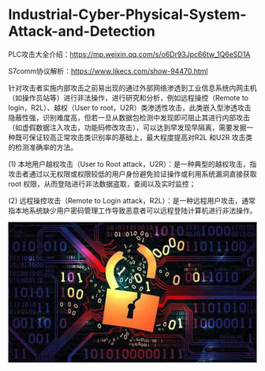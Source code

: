 # Industrial-Cyber-Physical-System-Attack-and-Detection
PLC攻击大全介绍：https://mp.weixin.qq.com/s/o6Dr93Jpc66tw_1Q6eSD1A

S7comm协议解析：https://www.likecs.com/show-94470.html

针对攻击者实施内部攻击之前易出现的通过外部网络渗透到工业信息系统内网主机（如操作员站等）进行非法操作，进行研究和分析，例如远程操控（Remote to login，R2L）、越权（User to root，U2R）类渗透性攻击，此类嵌入型渗透攻击隐蔽性强，识别难度高，但若一旦从数据包检测中发现即可阻止其进行内部攻击（如虚假数据注入攻击，功能码修改攻击），可以达到早发现早隔离，需要发掘一种既可保证较高正常攻击类识别率的基础上，最大程度提高对R2L 和U2R 攻击类的检测准确率的方法。

(1) 本地用户越权攻击（User to Root attack，U2R）：是一种典型的越权攻击，指攻击者通过以无权限或权限较低的用户身份避免验证操作或利用系统漏洞直接获取root 权限，从而登陆进行非法数据盗取，查阅以及实时监控；

(2) 远程操控攻击（Remote to Login attack，R2L）：是一种远程用户攻击，通常指本地系统缺少用户密码管理工作导致恶意者可以远程登陆计算机进行非法操作。

<!-- ![image](Images/v2-4a7d54afb651ad8bf9bee8888c1e5d12_1440w.jpg) -->


<div align=center><img src="Images/v2-4a7d54afb651ad8bf9bee8888c1e5d12_1440w.jpg" ></div>

